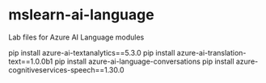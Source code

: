 # mslearn-ai-language
Lab files for Azure AI Language modules



pip install azure-ai-textanalytics==5.3.0
pip install azure-ai-translation-text==1.0.0b1
pip install azure-ai-language-conversations
pip install azure-cognitiveservices-speech==1.30.0
